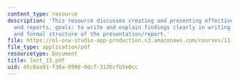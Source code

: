 ```yaml
---
content_type: resource
description: 'This resource discusses creating and presenting effectively presentations
  and reports, goals: to write and explain findings clearly in writing and while presenting,
  and formal structure of the presentation/report.'
file: https://ol-ocw-studio-app-production.s3.amazonaws.com/courses/11-520-a-workshop-on-geographic-information-systems-fall-2005/45c8aa91f30a99980dcf3126cfb5e0cc_lect_13.pdf
file_type: application/pdf
resourcetype: Document
title: lect_13.pdf
uid: 45c8aa91-f30a-9998-0dcf-3126cfb5e0cc
---
```

